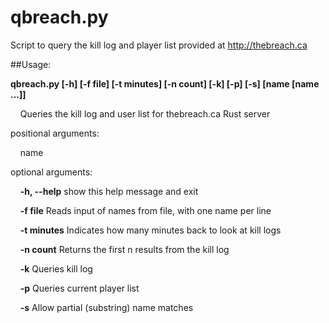 # qbreach.py
Script to query the kill log and player list provided at http://thebreach.ca

##Usage: 

**qbreach.py [-h] [-f file] [-t minutes] [-n count] [-k] [-p] [-s] [name [name ...]]**

&nbsp;&nbsp;&nbsp;&nbsp;Queries the kill log and user list for thebreach.ca Rust server

positional arguments:
  
  &nbsp;&nbsp;&nbsp;&nbsp;name
  
optional arguments:
  
  &nbsp;&nbsp;&nbsp;&nbsp;**-h, --help**  show this help message and exit
  
  &nbsp;&nbsp;&nbsp;&nbsp;**-f file**     Reads input of names from file, with one name per line
  
  &nbsp;&nbsp;&nbsp;&nbsp;**-t minutes**  Indicates how many minutes back to look at kill logs
  
  &nbsp;&nbsp;&nbsp;&nbsp;**-n count**    Returns the first n results from the kill log
  
  &nbsp;&nbsp;&nbsp;&nbsp;**-k**          Queries kill log
  
  &nbsp;&nbsp;&nbsp;&nbsp;**-p**          Queries current player list
  
  &nbsp;&nbsp;&nbsp;&nbsp;**-s**          Allow partial (substring) name matches
